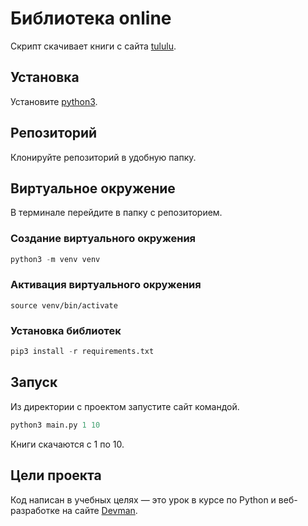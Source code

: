 # Библиотека online

Скрипт скачивает книги с сайта [tululu](https://tululu.org/).
## Установка 

Установите [python3](https://realpython.com/installing-python/).

## Репозиторий
Клонируйте репозиторий в удобную папку.

## Виртуальное окружение
В терминале перейдите в папку с репозиторием.

### Создание виртуального окружения
```python 
python3 -m venv venv
```

### Активация виртуального окружения

```
source venv/bin/activate
```

### Установка библиотек

```python 
pip3 install -r requirements.txt
```


## Запуск

Из директории с проектом запустите сайт командой.

```python
python3 main.py 1 10
```

Книги скачаются с 1 по 10.
## Цели проекта

Код написан в учебных целях — это урок в курсе по Python и веб-разработке на сайте [Devman](https://dvmn.org).
